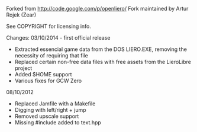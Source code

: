 Forked from http://code.google.com/p/openliero/
Fork maintained by Artur Rojek (Zear)

See COPYRIGHT for licensing info.

Changes:
03/10/2014 - first official release
* Extracted essencial game data from the DOS LIERO.EXE, removing the necessity of requiring that file
* Replaced certain non-free data files with free assets from the LieroLibre project
* Added $HOME support
* Various fixes for GCW Zero

08/10/2012
* Replaced Jamfile with a Makefile
* Digging with left/right + jump
* Removed upscale support
* Missing #include <cstdio> added to text.hpp
